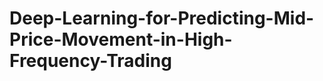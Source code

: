 # Deep-Learning-for-Predicting-Mid-Price-Movement-in-High-Frequency-Trading
 <!--
 An inproved model from reference work "DeepLOB: Deep Convolutional Neural Networks for Limit Order Books" ##
-->
